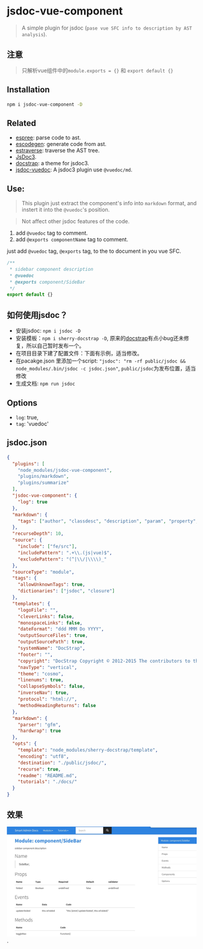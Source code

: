 # jsdoc-vue-component

> A simple plugin for jsdoc (`pase vue SFC info to description by AST analysis`).

## 注意

> 只解析vue组件中的`module.exports = {}` 和 `export default {}`

## Installation

```sh
npm i jsdoc-vue-component -D
```

## Related

- [espree](https://github.com/eslint/espree): parse code to ast.
- [escodegen](https://github.com/estools/escodegen): generate code from ast.
- [estraverse](https://github.com/estools/estraverse): traverse the AST tree.
- [JsDoc3](https://github.com/jsdoc3/jsdoc).
- [docstrap](https://github.com/docstrap/docstrap): a theme for jsdoc3.
- [jsdoc-vuedoc](https://github.com/ccqgithub/jsdoc-vuedoc): A jsdoc3 plugin use `@vuedoc/md`.

## Use:

> This plugin just extract the component's info into `markdown` format, and instert it into the `@vuedoc`'s position.

> Not affect other jsdoc features of the code.

1. add `@vuedoc` tag to comment.
2. add `@exports componentName` tag to comment.

just add `@vuedoc` tag, `@exports` tag, to the to document in you vue SFC.

```js
/**
 * sidebar component description
 * @vuedoc
 * @exports component/SideBar
 */
export default {}
```

## 如何使用jsdoc？

- 安装jsdoc: `npm i jsdoc -D`
- 安装模板：`npm i sherry-docstrap -D`, 原来的[docstrap](https://github.com/docstrap/docstrap)有点小bug还未修复，所以自己暂时发布一个。
- 在项目目录下建了配置文件：下面有示例，适当修改。
- 在pacakge.json 里添加一个script: `"jsdoc": "rm -rf public/jsdoc && node_modules/.bin/jsdoc -c jsdoc.json"`, `public/jsdoc`为发布位置，适当修改
- 生成文档: `npm run jsdoc`

## Options

- `log`: true,
- `tag`: 'vuedoc'

## jsdoc.json

```json
{
  "plugins": [
    "node_modules/jsdoc-vue-component",
    "plugins/markdown",
    "plugins/summarize"
  ],
  "jsdoc-vue-component": {
    "log": true
  },
  "markdown": {
    "tags": ["author", "classdesc", "description", "param", "property", "returns", "see", "throws", "vue"]
  },
  "recurseDepth": 10,
  "source": {
    "include": ["fe/src"],
    "includePattern": ".+\\.(js|vue)$",
    "excludePattern": "(^|\\/|\\\\)_"
  },
  "sourceType": "module",
  "tags": {
    "allowUnknownTags": true,
    "dictionaries": ["jsdoc", "closure"]
  },
  "templates": {
    "logoFile": "",
    "cleverLinks": false,
    "monospaceLinks": false,
    "dateFormat": "ddd MMM Do YYYY",
    "outputSourceFiles": true,
    "outputSourcePath": true,
    "systemName": "DocStrap",
    "footer": "",
    "copyright": "DocStrap Copyright © 2012-2015 The contributors to the JSDoc3 and DocStrap projects.",
    "navType": "vertical",
    "theme": "cosmo",
    "linenums": true,
    "collapseSymbols": false,
    "inverseNav": true,
    "protocol": "html://",
    "methodHeadingReturns": false
  },
  "markdown": {
    "parser": "gfm",
    "hardwrap": true
  },
  "opts": {
    "template": "node_modules/sherry-docstrap/template",
    "encoding": "utf8",
    "destination": "./public/jsdoc/",
    "recurse": true,
    "readme": "README.md",
    "tutorials": "./docs/"
  }
}
```

## 效果

![效果](assets/xiaoguo.jpeg).
